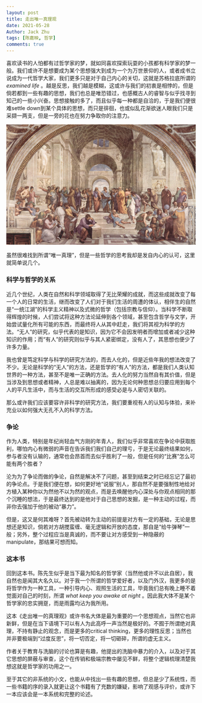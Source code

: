 ```yaml
---
layout: post
title: 走出唯一真理观
date: 2021-05-28
Author: Jack Zhu
tags: [陈嘉映, 哲学]
comments: true
---
```


喜欢读书的人怕都有过哲学家的梦，就如同喜欢探索玩耍的小孩都有科学家的梦一般。我们或许不是想要成为某个思想强大到成为一个为万世景仰的人，或者成书立说成为一代哲学大家，我们更多只是对于自己内心的关切，这就是苏格拉底所谓的 *examined life* 。越是反思，我们越是模糊，这或许与我们的初衷是相悖的，但是倘若都到一些有趣的思想，我们也总是唯恐错过，也感概古人的睿智与似乎找寻到知己的一些小兴奋。思想接触的多了，而且似乎每一种都是自洽的，于是我们便很难settle down到某个具体的思想，而只是徘徊，也或似乱花渐欲迷人眼我们只是采撷一两支，但是一旁的花也在努力争取你的注意力。

![philosophy](../assets/images/philosophy.png)

虽然很难找到所谓“唯一真理”，但是一些哲学的思考我却是发自内心的认可，这里就简单说几个。

### 科学与哲学的关系

近几个世纪，人类在自然和科学领域取得了无比荣耀的成就，而这些成就改变了每一个人的日常的生活，继而改变了人们对于我们生活的周遭的体认，相伴生的自然是“一统江湖”的科学主义精神以及式微的哲学（包括宗教与信仰）。当科学不断取得辉煌的时候，人们尝试将这种方法论延伸到各个领域，甚至包含哲学与文学，开始尝试量化所有可能的东西，而最终将人从其中赶走，我们将其视为科学的方法。“无人”的研究，似乎代表的是知识，因为它不会因发明者而增加或者减少这种知识的作用；而“有人”的研究则似乎与其人紧密绑定，没有人了，其思想也便少了许多力量。

我也曾是笃定科学与科学的研究方法的，而去人化的，但是近些年我的想法改变了不少。无论是科学的“无人”的方法，还是哲学的“有人”的方法，都是我们人类认知世界的一种方法，甚至不是唯一正确的方法。去人化的努力当然自有其价值，但是当涉及到思想或者精神，人总是难以抽离的，因为无论何种思想总归要应用到每个人的平凡生活中，而与生活的交互所形成的感受必是与人密切关联的。

那么或许我们应该要容许非科学的研究方法，我们要重视有人的认知与体验，来补充业以如何强大无孔不入的科学方法。

### 争论

作为人类，特别是年纪尚轻血气方刚的年青人，我们似乎非常喜欢在争论中获取胜利，哪怕内心有微弱的声音在告诉我们我们自己的理亏，于是无论最终结果如何，参与者没有认输的，通常也会昂首而去似乎胜利了一般，但是任何的“比赛”怎么可能有两个胜者？

沦为为了争论而做的争论，自然是解决不了问题，甚至到结束之时已经忘记了最初的争论点。于是我们便在想，如何更好地“说服”别人，那自然不是要强制性地给对方植入某种你以为然他不以为然的观点，而是去唤醒他内心深处与你观点相同的那个沉睡的想法，于是最终达到的是他对于自己思想的发掘，是一种主动的过程，而非你去强加于他的被动“暴力”。

但是，这又是何其难呀？首先被动转为主动的前提是对方有一定的基础，无论是思想还是知识，倘若对方胡搅蛮缠、毫无逻辑和开放的态度，那自是“给牛弹琴”一般；另外，整个过程应当是真诚的，而不要让对方感受到一种隐蔽的manipulate，那结果可想而知。

### 这本书

回到这本书。陈先生似乎是当下最为知名的哲学家（当然他或许不以此自居），我自然也是闻其大名久以。对于我一个所谓的哲学爱好者，以及门外汉，我更多的是将哲学作为一种工具，一种引导内心、观照生活的工具，毕竟我们总有晚上睡不着觉面对自己的时刻，所谓 *what keep you awake at night* 。因此我大体不是某个哲学家的忠实拥趸，而是雨露均沾为我所用。

这本《走出唯一的真理观》或许书名大体是最为重要的一个思想观点，当然它也非新鲜，但是在当下语境下可以有人为此高呼一声当然是极好的。不囿于所谓绝对真理，不持有静止的观念，而是更多的critical thinking，更多的理性反思；当然也并非要极端到“过度反思”，将一切否定，将一切砸碎，所谓的虚无主义。

作者关于教育与洗脑的讨论也算是有趣，他提出的洗脑中暴力的介入，以及对于其它思想的屏蔽与审查，这个在传销和极端宗教中屡见不鲜，将整个逻辑梳理清楚我想这就是哲学家的功用之一。

至于其它的非系统的小文，也能从中找出一些有趣的思想，但总是少了系统性，而一些书籍的序的录入就更让这个书籍有了充数的嫌疑，影响了观感与评价，或许下一本应该会是一本系统和完整的论述。